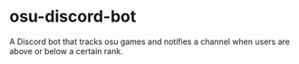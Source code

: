 # osu-discord-bot

A Discord bot that tracks osu games and notifies a channel when users are above or below a certain rank. 
